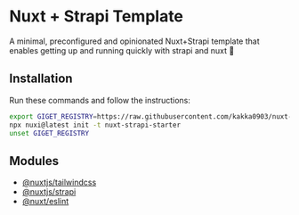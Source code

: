 
# Nuxt + Strapi Template

A minimal, preconfigured and opinionated Nuxt+Strapi template that enables getting up and running quickly with strapi and nuxt 🚀

## Installation

Run these commands and follow the instructions:
```bash
export GIGET_REGISTRY=https://raw.githubusercontent.com/kakka0903/nuxt-strapi-template/main
npx nuxi@latest init -t nuxt-strapi-starter
unset GIGET_REGISTRY
```

## Modules

- [@nuxtjs/tailwindcss](https://github.com/nuxt-modules/tailwindcss)
- [@nuxtjs/strapi](https://github.com/nuxt-modules/strapi)
- [@nuxt/eslint](https://github.com/nuxt/eslint)
